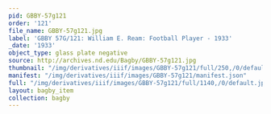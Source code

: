 ```yaml
---
pid: GBBY-57g121
order: '121'
file_name: GBBY-57g121.jpg
label: 'GBBY 57G/121: William E. Ream: Football Player - 1933'
_date: '1933'
object_type: glass plate negative
source: http://archives.nd.edu/Bagby/GBBY-57g121.jpg
thumbnail: "/img/derivatives/iiif/images/GBBY-57g121/full/250,/0/default.jpg"
manifest: "/img/derivatives/iiif/images/GBBY-57g121/manifest.json"
full: "/img/derivatives/iiif/images/GBBY-57g121/full/1140,/0/default.jpg"
layout: bagby_item
collection: bagby
---
```

